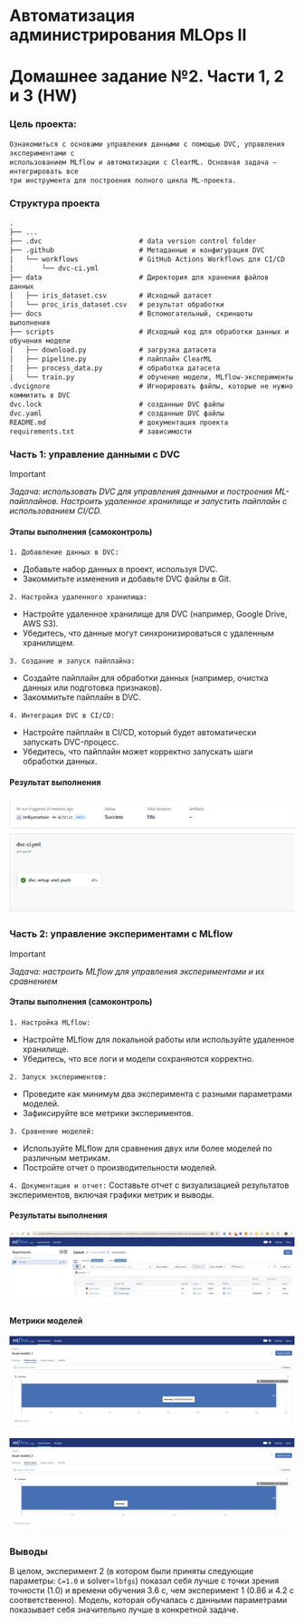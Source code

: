 
# Автоматизация администрирования MLOps II
# Домашнее задание №2. Части 1, 2 и 3 (HW)

### Цель проекта:
```
Ознакомиться с основами управления данными с помощью DVC, управления экспериментами с 
использованием MLflow и автоматизации с ClearML. Основная задача — интегрировать все 
три инструмента для построения полного цикла ML-проекта.
```

### Структура проекта

```
.
├── ...
├── .dvc                        # data version control folder 
├── .github                     # Метаданные и конфигурация DVC 
│   └── workflows               # GitHub Actions Workflows для CI/CD
│       └── dvc-ci.yml      
├── data                        # Директория для хранения файлов данных
│   ├── iris_dataset.csv        # Исходный датасет
│   └── proc_iris_dataset.csv   # результат обработки
├── docs                        # Вспомогательный, скриншоты выполнения
├── scripts                     # Исходный код для обработки данных и обучения модели
│   ├── download.py             # загрузка датасета
│   ├── pipeline.py             # пайплайн ClearML
│   ├── process_data.py         # обработка датасета
│   └── train.py                # обучение модели, MLflow-эксперименты
.dvcignore                      # Игнорировать файлы, которые не нужно коммитить в DVC
dvc.lock                        # созданные DVC файлы
dvc.yaml                        # созданные DVC файлы
README.md                       # документация проекта
requirements.txt                # зависимости
```

### Часть 1: управление данными с DVC

> [!IMPORTANT] 
> *Задача: использовать DVC для управления данными и построения ML-пайплайнов. 
> Настроить удаленное хранилище и запустить пайплайн с использованием CI/CD.*
 

#### Этапы выполнения (самоконтроль)
`1. Добавление данных в DVC:`
- Добавьте набор данных в проект, используя DVC.
- Закоммитьте изменения и добавьте DVC файлы в Git.

`2. Настройка удаленного хранилища:`
- Настройте удаленное хранилище для DVC (например, Google Drive, AWS S3).
- Убедитесь, что данные могут синхронизироваться с удаленным хранилищем.

`3. Создание и запуск пайплайна:`
- Создайте пайплайн для обработки данных (например, очистка данных или подготовка признаков).
- Закоммитьте пайплайн в DVC.

`4. Интеграция DVC в CI/CD:`
- Настройте пайплайн в CI/CD, который будет автоматически запускать DVC-процесс.
- Убедитесь, что пайплайн может корректно запускать шаги обработки данных.

#### Результат выполнения
![Result](./docs/Screenshot_1.png)

### Часть 2: управление экспериментами с MLflow

> [!IMPORTANT] 
> *Задача: настроить MLflow для управления экспериментами и их сравнением*

#### Этапы выполнения (самоконтроль)

`1. Настройка MLflow:`
- Настройте MLflow для локальной работы или используйте удаленное хранилище.
- Убедитесь, что все логи и модели сохраняются корректно.

`2. Запуск экспериментов:`

- Проведите как минимум два эксперимента с разными параметрами моделей.
- Зафиксируйте все метрики экспериментов.

`3. Сравнение моделей:`
- Используйте MLflow для сравнения двух или более моделей по различным метрикам.
- Постройте отчет о производительности моделей.

`4. Документация и отчет:`
Составьте отчет с визуализацией результатов экспериментов, включая графики метрик и выводы.

#### Результаты выполнения
![Result2](./docs/Screenshot_2.png)

#### Метрики моделей
![Result3](./docs/Screenshot_3.png)

![Result4](./docs/Screenshot_4.png)


### Выводы
В целом, эксперимент 2 (в котором были приняты следующие параметры: `C=1.0` и solver=`lbfgs`) показал себя лучше с точки зрения точности (1.0) и времени обучения 3.6 с, чем эксперимент 1 (0.86 и 4.2 с соответственно). Модель, которая обучалась с данными параметрами показывает себя значительно лучше в конкретной задаче.